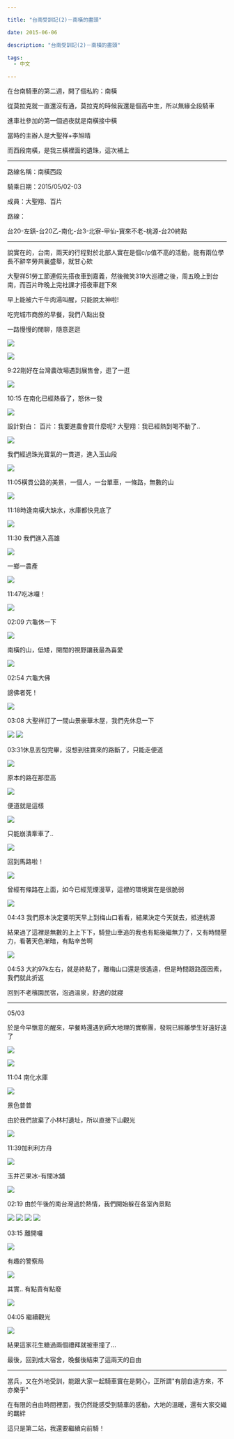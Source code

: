 ```yaml
---

title: "台南受訓記(2)－南橫的盡頭"

date: 2015-06-06

description: "台南受訓記(2)－南橫的盡頭"

tags:
  - 中文

---
```


在台南騎車的第二週，開了個私約：南橫

  

從莫拉克就一直還沒有通，莫拉克的時候我還是個高中生，所以無緣全段騎車

  

進車社參加的第一個過夜就是南橫接中橫

  

當時的主辦人是大聖祥+李旭晴

  

而西段南橫，是我三橫裡面的遺珠，這次補上

  

  

* * *

  

  

路線名稱：南橫西段

  

騎乘日期：2015/05/02-03

  

成員：大聖翔、百片

  

路線：

  

台20-左鎮-台20乙-南化-台3-北寮-甲仙-寶來不老-桃源-台20終點

  

* * *

  

說實在的，台南，兩天的行程對於北部人實在是個c/p值不高的活動，能有兩位學長不辭辛勞共襄盛舉，就甘心欸

  

大聖祥51勞工節連假先搭夜車到嘉義，然後微笑319大巡禮之後，周五晚上到台南，而百片昨晚上完社課才搭夜車趕下來

  

早上能被六千牛肉湯叫醒，只能說太神啦!

  

  

吃完城市商旅的早餐，我們八點出發

  

一路慢慢的閒聊，隨意逛逛

  

![](https://lh3.googleusercontent.com/-haaWSbcCVuErEs6T4LWUTYOD2NhLfW668AhI_zPXfo=w871-h653-no)


  

![](https://lh3.googleusercontent.com/1heBjpIvhsXCZZAZ70XoJD3nYe8tWrieKxdCP2NAnew=w490-h653-no)


  

9:22剛好在台灣農改場遇到展售會，逛了一逛

  

![](https://lh3.googleusercontent.com/QCteJQwSvAqDdGhHdiqg0O72tom8uy4xmtfgdisos1Y=w871-h653-no)


  

10:15 在南化已經熱昏了，怒休一發

  

![](https://lh3.googleusercontent.com/LUHW0qPHj86246uitTYC5ACKXdv6RfWz6KlbbKIJlLQ=w871-h653-no)


  

設計對白： 百片：我要進農會買什麼呢? 大聖翔：我已經熱到喝不動了..

  

![](https://lh3.googleusercontent.com/yuVi-IqRXWC3Cu8Xt1OOlChlCPyc7u737eqhWOhOX7I=w490-h653-no)

  

我們經過珠光寶氣的一貫道，進入玉山段

  

![](https://lh3.googleusercontent.com/a_h_sZB00c_VdIlN9u16zeSRqZxhc4CcuCusdorAXrc=w871-h653-no)


  

11:05橫貫公路的美景，一個人，一台單車，一條路，無數的山

  

![](https://lh3.googleusercontent.com/wan9URfJ1j8OELj_JG60AI2mX-vRvskdM-FE8ackbPg=w871-h653-no)

  

11:18時逢南橫大缺水，水庫都快見底了

  

  

![](https://lh3.googleusercontent.com/qlk62IkUGjIp5tkVZRjVoU0kL8cNAd-6G3Y03v8ZLTk=w490-h653-no)


  

11:30 我們進入高雄

  

![](https://lh3.googleusercontent.com/16OnvbazDcwcC29iJGmBN-GLw6snwJ4crfwfNO4f7KQ=w490-h653-no)

  

一鄉一農產

  

![](https://lh3.googleusercontent.com/vmX8GxTx5u3gjB-8bWLtvtwH3TISfb8U4wcONf_MAIg=w871-h653-no)


  

11:47吃冰囉！

  

![](https://lh3.googleusercontent.com/mlNguhmHasugWvQ6kf53mPbPNUmIaEY1rro0TInsDLc=w490-h653-no)


  

02:09 六龜休一下

  

![](https://lh3.googleusercontent.com/txmWRKIolCutTZRZxdx7EziHEQ4HnA9iFyyNwr0ndKE=w871-h653-no)


  

南橫的山，低矮，開闊的視野讓我最為喜愛

  

![](https://lh3.googleusercontent.com/fcMkvOr-PchVKLY3gcQAtKibd1FYm-Wl3ffRtYC73dQ=w490-h653-no)

  

02:54 六龜大佛

  

謗佛者死！

  

![](https://lh3.googleusercontent.com/6z7ibUTV4aH7ppO-z_CPy81VVAPu6tdAj7KXM0TtVlA=w871-h653-no)

  

03:08 大聖祥訂了一間山景豪華木屋，我們先休息一下

  

![](https://lh3.googleusercontent.com/I_OSkCIHKX2E1XrD75jcYi-Vj_8KkxrarDcT1S7u0fs=w871-h653-no)
![](https://lh3.googleusercontent.com/LMzOINgZRgwd1SSz67_sY854y6lauAZU4T8XiAWyqAg=w871-h653-no)

  

03:31休息丟包完畢，沒想到往寶來的路斷了，只能走便道

  

![](https://lh3.googleusercontent.com/-5tkG0baGVfw_puIaPePyEOkdXWnTpC_DVmdPeNBgdI=w871-h653-no)


  

原本的路在那麼高

  

![](https://lh3.googleusercontent.com/EVDmYtVUABWYwsOcqR3F0NuWejooCagKome-0FV6YdE=w490-h653-no)


  

便道就是這樣

  

![](https://lh3.googleusercontent.com/WiSeYDvU3kpen0Zf-bFajghNQFhqTBrp2cfQm5e0Loc=w490-h653-no)

  

只能崩潰牽車了..

  

![](https://lh3.googleusercontent.com/ZWeQUiq2UzIkpAK-xuFgKRwcrG93PSiqbFprbnDMF6I=w871-h653-no)

  

回到馬路啦！

  

![](https://lh3.googleusercontent.com/ZA1KbHcWBhZEiRJHbPw5BZABDCDerg2Lro_zn2iXts0=w871-h653-no)


  

曾經有條路在上面，如今已經荒煙漫草，這裡的環境實在是很脆弱

  

![](https://lh3.googleusercontent.com/gLHm1-xPZGIrDINVaaG8Z44LH5sACqmQUSRnInMX4W0=w490-h653-no)


  

04:43 我們原本決定要明天早上到梅山口看看，結果決定今天就去，抵達桃源

  

結果過了這裡是無數的上上下下，騎登山車追的我也有點後繼無力了，又有時間壓力，看著天色漸暗，有點辛苦啊

  

![](https://lh3.googleusercontent.com/jkgsec0dFR_7dPU6ybJ4kmU7tDoN0Ce5_igYSAeEiqE=w871-h653-no)


  

04:53 大約97k左右，就是終點了，離梅山口還是很遙遠，但是時間跟路面因素，我們就此折返

  

  

回到不老檳園民宿，泡過溫泉，舒適的就寢

  

* * *

  

  

05/03

  

於是今早愜意的醒來，早餐時還遇到師大地理的實察團，發現已經離學生好遠好遠了

  

![](https://lh3.googleusercontent.com/L9PCVpfGLojWWJCwDgI49Ru3u1dnlg4SJhQU6kURbQ4=w871-h653-no)


  

![](https://lh3.googleusercontent.com/oO21n6As0exBgKjTnu9u-yckmeAP60wPs-hCRi877Rc=w490-h653-no)

  

11:04 南化水庫

  

![](https://lh3.googleusercontent.com/wypokxxK_Z8uiRd0FUR2_0FlZL52yfUcIrCpF4VYui4=w1006-h288-no)


  

景色普普

  

由於我們放棄了小林村遺址，所以直接下山觀光

  

![](https://lh3.googleusercontent.com/V5c8UDHzvn8mmv3xHJJnpSX7G3bRlN1-KpmXRigjpbI=w871-h653-no)


  

11:39加利利方舟

  

![](https://lh3.googleusercontent.com/YcLkan9Z2C-NzfQ5GR_lJFdbnA3MPmh1BHC6Oj2QEoU=w871-h653-no)


  

玉井芒果冰-有間冰舖

  

![](https://lh3.googleusercontent.com/D3JCbmLWRiRwOxwIYQ3jnybGyYlEpOnTPehA6AqBoHs=w871-h653-no)


  

02:19 由於午後的南台灣過於熱情，我們開始躲在各室內景點

  

![](https://lh3.googleusercontent.com/tlYAqws8CyCSk1U6DarkvxJVrFsWoUvHrp4qmAkiWCc=w871-h653-no)
![](https://lh3.googleusercontent.com/d_2Phpw_-h0tgQVOYFl-j89wnRLOTLsnly5e2TR2oAE=w871-h653-no)
![](https://lh3.googleusercontent.com/SBWv30MvEEfZPrkcv-WSABMMRn7UuQmhKR0_LlJNv8o=w871-h653-no)
![](https://lh3.googleusercontent.com/Mo2N3AhAX5-WUKfAC6S2WYaP87kRt8EPFOLfso7BvmA=w490-h653-no)

  

03:15 離開囉

  

![](https://lh3.googleusercontent.com/U1Pz7Yic6OYzGH_Odsi5rrSSRppS-euUBJiF6hO7xJg=w490-h653-no)

  

有趣的警察局

  

![](https://lh3.googleusercontent.com/dp0lRnV4sUjko4EFNKGmdSrN6B7TFbUSE5BqOckTXyk=w490-h653-no)


  

其實.. 有點貴有點廢

  

![](https://lh3.googleusercontent.com/zLpZ30vSbc6Y1Kzw_JVY60x0dJ-Qkumy8x-i_U7NX8o=w871-h653-no)

  

04:05 繼續觀光

  

![](https://lh3.googleusercontent.com/SpplHGsutnIEE_g_YSQMQiHWLg5hf755WPpql4n0x90=w871-h653-no)


  

結果這家花生糖過兩個禮拜就被車撞了...

  

最後，回到成大宿舍，晚餐後結束了這兩天的自由

  

* * *

  

  

當兵，又在外地受訓，能跟大家一起騎車實在是開心，正所謂"有朋自遠方來，不亦樂乎"

  

在有限的自由時間裡面，我仍然能感受到騎車的感動，大地的溫暖，還有大家交織的羈絆

  

這只是第二站，我還要繼續向前騎！

  

  

